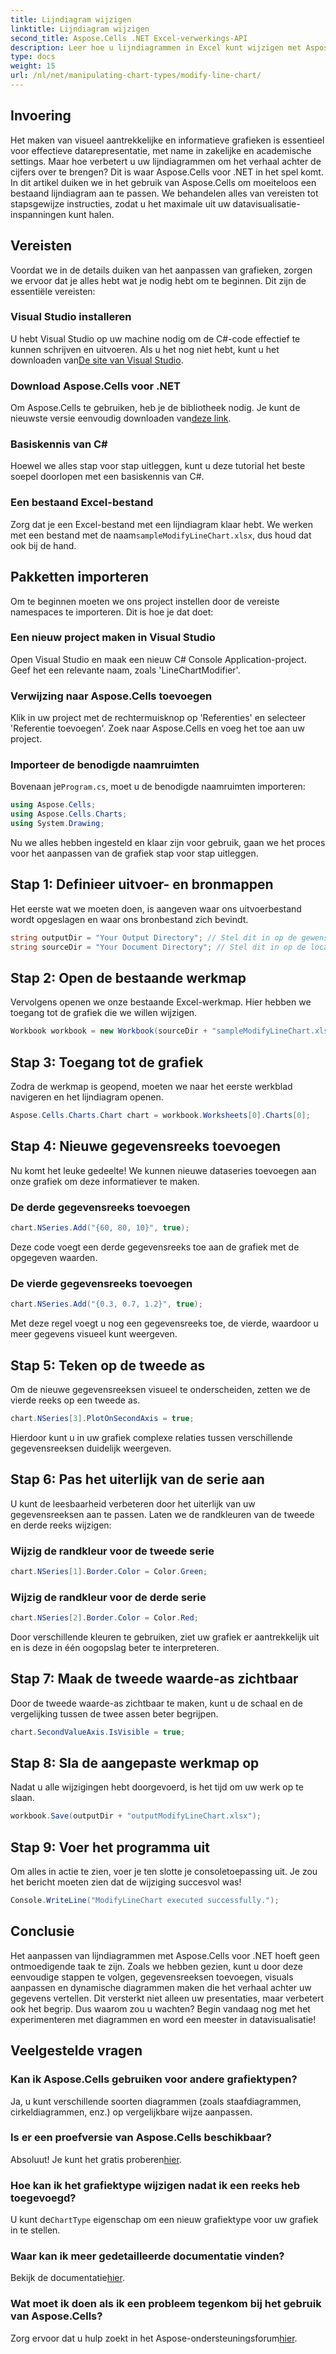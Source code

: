 ```yaml
---
title: Lijndiagram wijzigen
linktitle: Lijndiagram wijzigen
second_title: Aspose.Cells .NET Excel-verwerkings-API
description: Leer hoe u lijndiagrammen in Excel kunt wijzigen met Aspose.Cells voor .NET met deze gedetailleerde, stapsgewijze handleiding.
type: docs
weight: 15
url: /nl/net/manipulating-chart-types/modify-line-chart/
---
```

## Invoering

Het maken van visueel aantrekkelijke en informatieve grafieken is essentieel voor effectieve datarepresentatie, met name in zakelijke en academische settings. Maar hoe verbetert u uw lijndiagrammen om het verhaal achter de cijfers over te brengen? Dit is waar Aspose.Cells voor .NET in het spel komt. In dit artikel duiken we in het gebruik van Aspose.Cells om moeiteloos een bestaand lijndiagram aan te passen. We behandelen alles van vereisten tot stapsgewijze instructies, zodat u het maximale uit uw datavisualisatie-inspanningen kunt halen. 

## Vereisten 

Voordat we in de details duiken van het aanpassen van grafieken, zorgen we ervoor dat je alles hebt wat je nodig hebt om te beginnen. Dit zijn de essentiële vereisten:

### Visual Studio installeren
 U hebt Visual Studio op uw machine nodig om de C#-code effectief te kunnen schrijven en uitvoeren. Als u het nog niet hebt, kunt u het downloaden van[De site van Visual Studio](https://visualstudio.microsoft.com/).

### Download Aspose.Cells voor .NET
 Om Aspose.Cells te gebruiken, heb je de bibliotheek nodig. Je kunt de nieuwste versie eenvoudig downloaden van[deze link](https://releases.aspose.com/cells/net/).

### Basiskennis van C#
Hoewel we alles stap voor stap uitleggen, kunt u deze tutorial het beste soepel doorlopen met een basiskennis van C#.

### Een bestaand Excel-bestand
 Zorg dat je een Excel-bestand met een lijndiagram klaar hebt. We werken met een bestand met de naam`sampleModifyLineChart.xlsx`, dus houd dat ook bij de hand. 

## Pakketten importeren

Om te beginnen moeten we ons project instellen door de vereiste namespaces te importeren. Dit is hoe je dat doet:

### Een nieuw project maken in Visual Studio
Open Visual Studio en maak een nieuw C# Console Application-project. Geef het een relevante naam, zoals 'LineChartModifier'.

### Verwijzing naar Aspose.Cells toevoegen
Klik in uw project met de rechtermuisknop op 'Referenties' en selecteer 'Referentie toevoegen'. Zoek naar Aspose.Cells en voeg het toe aan uw project.

### Importeer de benodigde naamruimten
 Bovenaan je`Program.cs`, moet u de benodigde naamruimten importeren:

```csharp
using Aspose.Cells;
using Aspose.Cells.Charts;
using System.Drawing;
```

Nu we alles hebben ingesteld en klaar zijn voor gebruik, gaan we het proces voor het aanpassen van de grafiek stap voor stap uitleggen.

## Stap 1: Definieer uitvoer- en bronmappen

Het eerste wat we moeten doen, is aangeven waar ons uitvoerbestand wordt opgeslagen en waar ons bronbestand zich bevindt. 

```csharp
string outputDir = "Your Output Directory"; // Stel dit in op de gewenste uitvoermap
string sourceDir = "Your Document Directory"; // Stel dit in op de locatie waar uw sampleModifyLineChart.xlsx zich bevindt
```

## Stap 2: Open de bestaande werkmap

Vervolgens openen we onze bestaande Excel-werkmap. Hier hebben we toegang tot de grafiek die we willen wijzigen.

```csharp
Workbook workbook = new Workbook(sourceDir + "sampleModifyLineChart.xlsx");
```

## Stap 3: Toegang tot de grafiek

Zodra de werkmap is geopend, moeten we naar het eerste werkblad navigeren en het lijndiagram openen.

```csharp
Aspose.Cells.Charts.Chart chart = workbook.Worksheets[0].Charts[0];
```

## Stap 4: Nieuwe gegevensreeks toevoegen

Nu komt het leuke gedeelte! We kunnen nieuwe dataseries toevoegen aan onze grafiek om deze informatiever te maken.

### De derde gegevensreeks toevoegen
```csharp
chart.NSeries.Add("{60, 80, 10}", true);
```
Deze code voegt een derde gegevensreeks toe aan de grafiek met de opgegeven waarden.

### De vierde gegevensreeks toevoegen
```csharp
chart.NSeries.Add("{0.3, 0.7, 1.2}", true);
```
Met deze regel voegt u nog een gegevensreeks toe, de vierde, waardoor u meer gegevens visueel kunt weergeven.

## Stap 5: Teken op de tweede as

Om de nieuwe gegevensreeksen visueel te onderscheiden, zetten we de vierde reeks op een tweede as.

```csharp
chart.NSeries[3].PlotOnSecondAxis = true;
```
Hierdoor kunt u in uw grafiek complexe relaties tussen verschillende gegevensreeksen duidelijk weergeven.

## Stap 6: Pas het uiterlijk van de serie aan

U kunt de leesbaarheid verbeteren door het uiterlijk van uw gegevensreeksen aan te passen. Laten we de randkleuren van de tweede en derde reeks wijzigen:

### Wijzig de randkleur voor de tweede serie
```csharp
chart.NSeries[1].Border.Color = Color.Green;
```

### Wijzig de randkleur voor de derde serie
```csharp
chart.NSeries[2].Border.Color = Color.Red;
```

Door verschillende kleuren te gebruiken, ziet uw grafiek er aantrekkelijk uit en is deze in één oogopslag beter te interpreteren. 

## Stap 7: Maak de tweede waarde-as zichtbaar

Door de tweede waarde-as zichtbaar te maken, kunt u de schaal en de vergelijking tussen de twee assen beter begrijpen.

```csharp
chart.SecondValueAxis.IsVisible = true;
```

## Stap 8: Sla de aangepaste werkmap op

Nadat u alle wijzigingen hebt doorgevoerd, is het tijd om uw werk op te slaan. 

```csharp
workbook.Save(outputDir + "outputModifyLineChart.xlsx");
```

## Stap 9: Voer het programma uit

Om alles in actie te zien, voer je ten slotte je consoletoepassing uit. Je zou het bericht moeten zien dat de wijziging succesvol was!

```csharp
Console.WriteLine("ModifyLineChart executed successfully.");
```

## Conclusie 

Het aanpassen van lijndiagrammen met Aspose.Cells voor .NET hoeft geen ontmoedigende taak te zijn. Zoals we hebben gezien, kunt u door deze eenvoudige stappen te volgen, gegevensreeksen toevoegen, visuals aanpassen en dynamische diagrammen maken die het verhaal achter uw gegevens vertellen. Dit versterkt niet alleen uw presentaties, maar verbetert ook het begrip. Dus waarom zou u wachten? Begin vandaag nog met het experimenteren met diagrammen en word een meester in datavisualisatie!

## Veelgestelde vragen

### Kan ik Aspose.Cells gebruiken voor andere grafiektypen?
Ja, u kunt verschillende soorten diagrammen (zoals staafdiagrammen, cirkeldiagrammen, enz.) op vergelijkbare wijze aanpassen.

### Is er een proefversie van Aspose.Cells beschikbaar?
 Absoluut! Je kunt het gratis proberen[hier](https://releases.aspose.com/).

### Hoe kan ik het grafiektype wijzigen nadat ik een reeks heb toegevoegd?
 U kunt de`ChartType` eigenschap om een nieuw grafiektype voor uw grafiek in te stellen.

### Waar kan ik meer gedetailleerde documentatie vinden?
 Bekijk de documentatie[hier](https://reference.aspose.com/cells/net/).

### Wat moet ik doen als ik een probleem tegenkom bij het gebruik van Aspose.Cells?
 Zorg ervoor dat u hulp zoekt in het Aspose-ondersteuningsforum[hier](https://forum.aspose.com/c/cells/9).